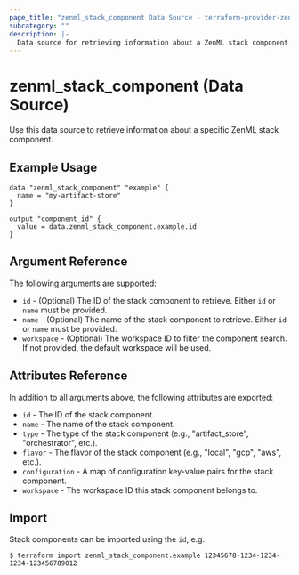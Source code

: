 ```yaml
---
page_title: "zenml_stack_component Data Source - terraform-provider-zenml"
subcategory: ""
description: |-
  Data source for retrieving information about a ZenML stack component.
---
```


# zenml_stack_component (Data Source)

Use this data source to retrieve information about a specific ZenML stack component.

## Example Usage

```hcl
data "zenml_stack_component" "example" {
  name = "my-artifact-store"
}

output "component_id" {
  value = data.zenml_stack_component.example.id
}
```

## Argument Reference

The following arguments are supported:

* `id` - (Optional) The ID of the stack component to retrieve. Either `id` or `name` must be provided.
* `name` - (Optional) The name of the stack component to retrieve. Either `id` or `name` must be provided.
* `workspace` - (Optional) The workspace ID to filter the component search. If not provided, the default workspace will be used.

## Attributes Reference

In addition to all arguments above, the following attributes are exported:

* `id` - The ID of the stack component.
* `name` - The name of the stack component.
* `type` - The type of the stack component (e.g., "artifact_store", "orchestrator", etc.).
* `flavor` - The flavor of the stack component (e.g., "local", "gcp", "aws", etc.).
* `configuration` - A map of configuration key-value pairs for the stack component.
* `workspace` - The workspace ID this stack component belongs to.

## Import

Stack components can be imported using the `id`, e.g.

```
$ terraform import zenml_stack_component.example 12345678-1234-1234-1234-123456789012
```